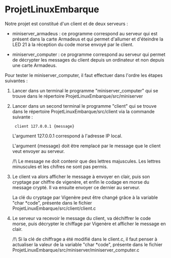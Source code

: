 # ProjetLinuxEmbarque

Notre projet est constitué d'un client et de deux serveurs :

- miniserver_armadeus : ce programme correspond au serveur qui est présent dans la carte Armadeus et qui permet d'allumer et d'éteindre la LED 21 à la réception du code morse envoyé par le client.
               
- miniserver_computer : ce programme correspond au serveur qui permet de décrypter les messages du client depuis un ordinateur et non depuis une carte Armadeus.


Pour tester le miniserver_computer, il faut effectuer dans l'ordre les étapes suivantes :

1. Lancer dans un terminal le programme "miniserver_computer" qui se trouve dans le répertoire ProjetLinuxEmbarque/src/miniserver

2. Lancer dans un second terminal le programme "client" qui se trouve dans le répertoire ProjetLinuxEmbarque/src/client via la commande suivante :
   
        client 127.0.0.1 {message}
     
   L'argument 127.0.0.1 correspond à l'adresse IP local.
   
   L'argument {message} doit être remplacé par le message que le client veut envoyer au serveur.
   
   /!\ Le message ne doit contenir que des lettres majuscules. Les lettres minuscules et les chifres ne sont pas permis.
     
3. Le client va alors afficher le message à envoyer en clair, puis son cryptage par chiffre de vigenère, et enfin le codage en morse du message crypté. Il va ensuite envoyer ce dernier au serveur.
   
   La clé du cryptage par Vigenère peut être changé grâce à la variable "char *code", présente dans le fichier ProjetLinuxEmbarque/src/client/client.c
   
4. Le serveur va recevoir le message du client, va déchiffrer le code morse, puis décrypter le chiffage par Vigenère et afficher le message en clair.

     /!\ Si la clé de chiffrage a été modifié dans le client.c, il faut penser à actualiser la valeur de la variable "char *code", présente dans le fichier ProjetLinuxEmbarque/src/miniserver/miniserver_computer.c
   
